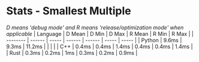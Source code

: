 # Stats - Smallest Multiple
*D means 'debug mode' and R means 'release/optimization mode' when applicable*
| Language | D Mean | D Min | D Max  | R Mean | R Min | R Max |
| -------- | ------ | ----- | ------ | ------ | ----- | ----- |
| Python   | 9.6ms  | 9.3ms | 11.2ms |        |       |       |
| C++      | 0.4ms  | 0.4ms | 1.4ms  | 0.4ms  | 0.4ms | 1.4ms |
| Rust     | 0.3ms  | 0.2ms | 1ms    | 0.3ms  | 0.2ms | 0.9ms |

